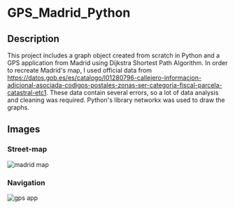 # GPS_Madrid_Python
## Description
This project includes a graph object created from scratch in Python and a GPS application from Madrid using Dijkstra Shortest Path Algorithm. In order to recreate Madrid's map, I used official data from https://datos.gob.es/es/catalogo/l01280796-callejero-informacion-adicional-asociada-codigos-postales-zonas-ser-categoria-fiscal-parcela-catastral-etc1. These data contain several errors, so a lot of data analysis and cleaning was required. Python's library networkx was used to draw the graphs.

## Images
### Street-map
![madrid map](https://github.com/SeroviICAI/GPS_Madrid_Python/blob/master/images/madrid.png)

### Navigation
![gps app](https://github.com/SeroviICAI/GPS_Madrid_Python/blob/master/images/camino.png)
